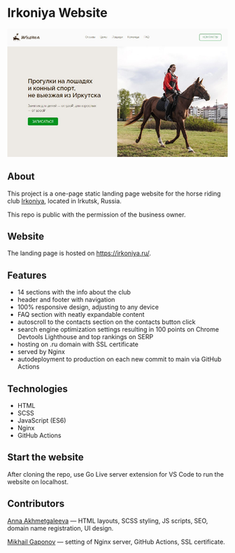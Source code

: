 # Irkoniya Website

![Irkoniya website screenshot](/readme_demo_pic.jpg)

## About

This project is a one-page static landing page website for the horse riding club [Irkoniya](https://www.instagram.com/kskirkoniya/), located in Irkutsk, Russia.

This repo is public with the permission of the business owner.

## Website

The landing page is hosted on https://irkoniya.ru/.

## Features

- 14 sections with the info about the club
- header and footer with navigation
- 100% responsive design, adjusting to any device
- FAQ section with neatly expandable content
- autoscroll to the contacts section on the contacts button click
- search engine optimization settings resulting in 100 points on Chrome Devtools Lighthouse and top rankings on SERP
- hosting on .ru domain with SSL certificate
- served by Nginx
- autodeployment to production on each new commit to main via GitHub Actions

## Technologies

- HTML
- SCSS
- JavaScript (ES6)
- Nginx
- GitHub Actions

## Start the website

After cloning the repo, use Go Live server extension for VS Code to run the website on localhost.

## Contributors

[Anna Akhmetgaleeva](https://github.com/anna-akhmet) — HTML layouts, SCSS styling, JS scripts, SEO, domain name registration, UI design.

[Mikhail Gaponov](https://github.com/Contrigra) — setting of Nginx server, GitHub Actions, SSL certificate.


